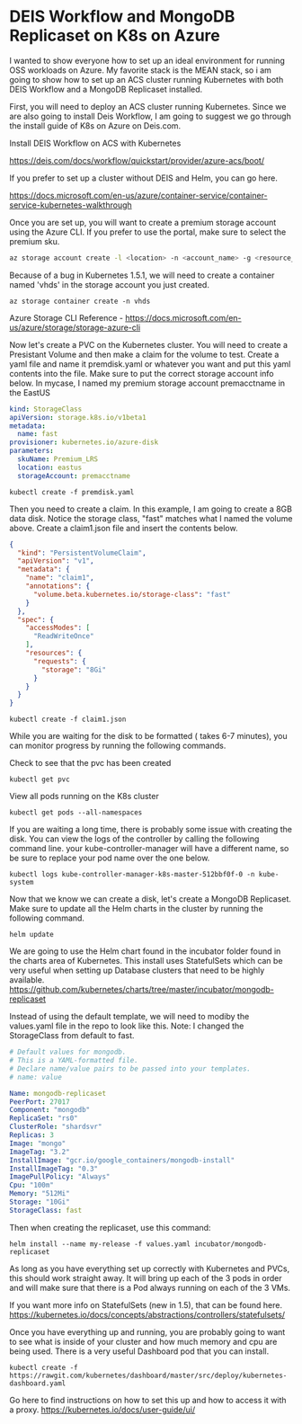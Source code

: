 
# DEIS Workflow and MongoDB Replicaset on K8s on Azure

I wanted to show everyone how to set up an ideal environment for running OSS workloads on Azure.  My favorite stack is the MEAN stack, so i am going to show how to set up an ACS cluster running Kubernetes with both DEIS Workflow and a MongoDB Replicaset installed.

First, you will need to deploy an ACS cluster running Kubernetes.  Since we are also going to install Deis Workflow, I am going to suggest we go through the install guide of K8s on Azure on Deis.com. 

Install DEIS Workflow on ACS with Kubernetes

<https://deis.com/docs/workflow/quickstart/provider/azure-acs/boot/>

If you prefer to set up a cluster without DEIS and Helm, you can go here.

<https://docs.microsoft.com/en-us/azure/container-service/container-service-kubernetes-walkthrough>

Once you are set up, you will want to create a premium storage account using the Azure CLI.  If you prefer to use the portal, make sure to select the premium sku.

```sh
az storage account create -l <location> -n <account_name> -g <resource_group> --sku Premium_LRS
```

Because of a bug in Kubernetes 1.5.1, we will need to create a container named 'vhds' in the storage account you just created.

```
az storage container create -n vhds
```

Azure Storage CLI Reference - <https://docs.microsoft.com/en-us/azure/storage/storage-azure-cli>


Now let's create a PVC on the Kubernetes cluster.  You will need to create a Presistant Volume and then make a claim for the volume to test.  Create a yaml file and name it premdisk.yaml or whatever you want and put this yaml contents into the file.  Make sure to put the correct storage account info below.  In mycase, I named my premium storage account premacctname in the EastUS 
```yaml
kind: StorageClass
apiVersion: storage.k8s.io/v1beta1
metadata:
  name: fast
provisioner: kubernetes.io/azure-disk
parameters:
  skuName: Premium_LRS
  location: eastus
  storageAccount: premacctname
```

```
kubectl create -f premdisk.yaml
```

Then you need to create a claim.  In this example, I am going to create a 8GB data disk.  Notice the storage class, "fast" matches what I named the volume above.  Create a claim1.json file and insert the contents below.
```json
{
  "kind": "PersistentVolumeClaim",
  "apiVersion": "v1",
  "metadata": {
    "name": "claim1",
    "annotations": {
      "volume.beta.kubernetes.io/storage-class": "fast"
    }
  },
  "spec": {
    "accessModes": [
      "ReadWriteOnce"
    ],
    "resources": {
      "requests": {
        "storage": "8Gi"
      }
    }
  }
}

```

```
kubectl create -f claim1.json
```

While you are waiting for the disk to be formatted ( takes 6-7 minutes), you can monitor progress by running the following commands.

Check to see that the pvc has been created
```
kubectl get pvc
```

View all pods running on the K8s cluster
```
kubectl get pods --all-namespaces
```

If you are waiting a long time, there is probably some issue with creating the disk.  You can view the logs of the controller by calling the following command line.  your kube-controller-manager will have a different name, so be sure to replace your pod name over the one below.
```
kubectl logs kube-controller-manager-k8s-master-512bbf0f-0 -n kube-system
```

Now that we know we can create a disk, let's create a MongoDB Replicaset.  Make sure to update all the Helm charts in the cluster by running the following command.
```
helm update
```

We are going to use the Helm chart found in the incubator folder found in the charts area of Kubernetes.  This install uses StatefulSets which can be very useful when setting up Database clusters that need to be highly available.
https://github.com/kubernetes/charts/tree/master/incubator/mongodb-replicaset

Instead of using the default template, we will need to modiby the values.yaml file in the repo to look like this.  Note:  I changed the StorageClass from default to fast.

```yaml
# Default values for mongodb.
# This is a YAML-formatted file.
# Declare name/value pairs to be passed into your templates.
# name: value

Name: mongodb-replicaset
PeerPort: 27017
Component: "mongodb"
ReplicaSet: "rs0"
ClusterRole: "shardsvr"
Replicas: 3
Image: "mongo"
ImageTag: "3.2"
InstallImage: "gcr.io/google_containers/mongodb-install"
InstallImageTag: "0.3"
ImagePullPolicy: "Always"
Cpu: "100m"
Memory: "512Mi"
Storage: "10Gi"
StorageClass: fast
```

Then when creating the replicaset, use this command:
```
helm install --name my-release -f values.yaml incubator/mongodb-replicaset
```

As long as you have everything set up correctly with Kubernetes and PVCs, this should work straight away.  It will bring up each of the 3 pods in order and will make sure that there is a Pod always running on each of the 3 VMs.

If you want more info on StatefulSets (new in 1.5), that can be found here.
https://kubernetes.io/docs/concepts/abstractions/controllers/statefulsets/

Once you have everything up and running, you are probably going to want to see what is inside of your cluster and how much memory and cpu are being used.  There is a very useful Dashboard pod that you can install.  
```
kubectl create -f https://rawgit.com/kubernetes/dashboard/master/src/deploy/kubernetes-dashboard.yaml
```

Go here to find instructions on how to set this up and how to access it with a proxy.
<https://kubernetes.io/docs/user-guide/ui/>
